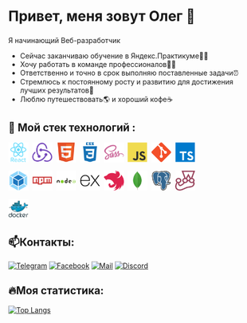 # Привет, меня зовут Олег 👋
###
Я начинающий Beб-разработчик
* Сейчас заканчиваю обучение в Яндекс.Практикуме👨‍🎓
* Хочу работать в команде профессионалов👨‍💻
* Ответственно и точно в срок выполняю поставленные задачи⏰
* Стремлюсь к постоянному росту и развитию для достижения лучших результатов🚀
* Люблю путешествовать🌎 и хороший кофе☕

## :hammer: Мой стек технологий :

<div>
  <img src="https://github.com/devicons/devicon/blob/master/icons/react/react-original-wordmark.svg" title="React" alt="React" width="40" height="40"/>&nbsp;
  <img src="https://github.com/devicons/devicon/blob/master/icons/redux/redux-original.svg" title="Redux" alt="Redux " width="40" height="40"/>&nbsp;
  <img src="https://github.com/devicons/devicon/blob/master/icons/html5/html5-original.svg" title="HTML" alt="HTML" width="40" height="40"/>&nbsp; 
  <img src="https://github.com/devicons/devicon/blob/master/icons/css3/css3-plain-wordmark.svg"  title="CSS3" alt="CSS" width="40" height="40"/>&nbsp;
  <img src="https://github.com/devicons/devicon/blob/master/icons/sass/sass-original.svg"  title="SAAS" alt="SAAS" width="40" height="40"/>&nbsp;
  <img src="https://github.com/devicons/devicon/blob/master/icons/javascript/javascript-original.svg" title="JavaScript" alt="JavaScript" width="40" height="40"/>&nbsp;
  <img src="https://github.com/devicons/devicon/blob/master/icons/git/git-original.svg" title="Git" alt="Git" width="40" height="40"/>&nbsp;
  <img src="https://github.com/devicons/devicon/blob/master/icons/typescript/typescript-original.svg" title="Typescript" alt="Typescript" width="40" height="40"/>&nbsp;
  
  <img src="https://github.com/devicons/devicon/blob/master/icons/webpack/webpack-original.svg" title="Webpack" alt="Webpack" width="40" height="40"/>&nbsp;
  <img src="https://github.com/devicons/devicon/blob/master/icons/npm/npm-original-wordmark.svg" title="Webpack" alt="Webpack" width="40" height="40"/>&nbsp;
  <img src="https://github.com/devicons/devicon/blob/master/icons/nodejs/nodejs-original-wordmark.svg" title="NodeJS" alt="NodeJS" width="40" height="40"/>&nbsp;
  <img src="https://github.com/devicons/devicon/blob/master/icons/express/express-original.svg" title="Express" alt="Express" width="40" height="40"/>&nbsp;
  <img src="https://github.com/devicons/devicon/blob/master/icons/nestjs/nestjs-plain.svg" title="Nest" alt="Nest" width="40" height="40"/>&nbsp;
  <img src="https://github.com/devicons/devicon/blob/master/icons/mongodb/mongodb-original.svg" title="MongoDB" alt="MongoDB" width="40" height="40"/>&nbsp;
  <img src="https://github.com/devicons/devicon/blob/master/icons/postgresql/postgresql-original.svg" title="Postgresql" alt="Postgresql" width="40" height="40"/>&nbsp;
  <img src="https://github.com/devicons/devicon/blob/master/icons/jest/jest-plain.svg" title="Jest" alt="Jest" width="40" height="40"/>&nbsp;
  
  <img src="https://github.com/devicons/devicon/blob/master/icons/docker/docker-original-wordmark.svg" title="Docker" alt="Docker" width="40" height="40"/>&nbsp;
</div>

## 📫Контакты:
[![Telegram](https://img.shields.io/badge/-Telegram-29aaec?style=for-the-badge&logo=Telegram&logoColor=white)](https://t.me/oleg_simplex)
[![Facebook](https://img.shields.io/badge/facebook-blue?style=for-the-badge&logo=facebook&logoColor=white)](https://www.facebook.com/oleg.abramoff)
[![Mail](https://img.shields.io/badge/Gmail-red?style=for-the-badge&logo=gmail&logoColor=white)](mailto:oleg.v.abramovv@gmail.com)
[![Discord](https://img.shields.io/badge/discord-5865f2?style=for-the-badge&logo=discord&logoColor=white)](https://discordapp.com/users/simplex83/ )

## 🔥Моя статистика:
[![Top Langs](https://github-readme-stats.vercel.app/api/top-langs/?username=simplex83)](https://github.com/anuraghazra/github-readme-stats)



<!--
**simplex83/simplex83** is a ✨ _special_ ✨ repository because its `README.md` (this file) appears on your GitHub profile.

Here are some ideas to get you started:

- 🔭 I’m currently working on ...
- 🌱 I’m currently learning ...
- 👯 I’m looking to collaborate on ...
- 🤔 I’m looking for help with ...
- 💬 Ask me about ...
- 📫 How to reach me: ...
- 😄 Pronouns: ...
- ⚡ Fun fact: ...
[![Anurag's GitHub stats](https://github-readme-stats.vercel.app/api?username=simplex83)](https://github.com/anuraghazra/github-readme-stats)
-->
